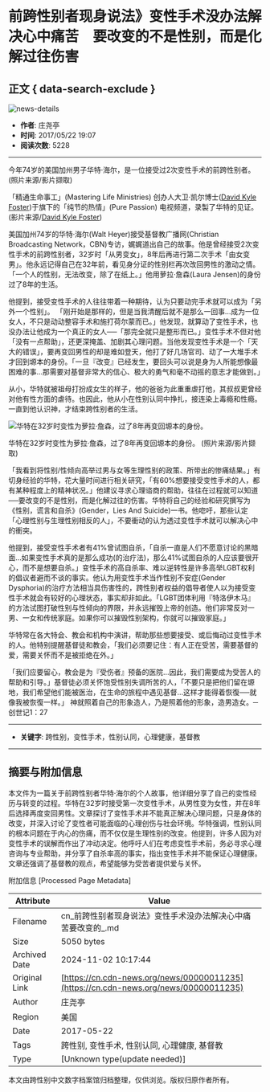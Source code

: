 # 前跨性别者现身说法》变性手术没办法解决心中痛苦　要改变的不是性别，而是化解过往伤害

## 正文 { data-search-exclude }


![news-details](/WebView/GetMedia.ashx?PK=000000000067b7faabba3ec37678004fa59e6ef2b42225b3&VideoSize=3)

- **作者**: 庄尧亭  
- **时间**: 2017/05/22 19:07  
- **阅读次数**: 5228  

---

今年74岁的美国加州男子华特‧海尔，是一位接受过2次变性手术的前跨性别者。 (照片来源/影片撷取)

「精通生命事工」(Mastering Life Ministries) 创办人大卫‧凯尔博士([David Kyle Foster](https://www.youtube.com/channel/UCabN-gNmkScIUiaktlZu-LA))于旗下的「纯节的热情」(Pure Passion) 电视频道，录製了华特的见证。(影片来源/[David Kyle Foster](https://www.youtube.com/channel/UCabN-gNmkScIUiaktlZu-LA))

美国加州74岁的华特‧海尔(Walt Heyer)接受基督教广播网(Christian Broadcasting Network，CBN)专访，娓娓道出自己的故事。他是曾经接受2次变性手术的前跨性别者，32岁时「从男变女」，8年后再进行第二次手术「由女变男」。他永远记得自己在32年前，看见身分证的性别栏再次改回男性的激动之情。「一个人的性别，无法改变，除了在纸上。」他用萝拉‧詹森(Laura Jensen)的身份过了8年的生活。

他提到，接受变性手术的人往往带着一种期待，认为只要动完手术就可以成为「另外一个性别」。 「刚开始是那样的，但是当我清醒后就不是那么一回事…成为一位女人，不只是动动整容手术和施打荷尔蒙而已。」他发现，就算动了变性手术，也没办法让他成为一个真正的女人──「那完全就只是整形而已。」变性手术不但对他「没有一点帮助」，还更深掩盖、加剧其心理问题。当他发现变性手术是一个「天大的错误」，要再变回男性的却是难如登天，他打了好几场官司、动了一大堆手术才回到塬本的身份。「一旦『改变』已经发生，要回头可以说是身为人所能想像最困难的事…那需要对基督非常大的信心、极大的勇气和毫不动摇的意志才能做到。」

从小，华特就被祖母打扮成女生的样子，他的爸爸为此重重虐打他，其叔叔更曾经对他有性方面的虐待。也因此，他从小在性别认同中挣扎，接连染上毒瘾和性瘾。一直到他认识神，才结束跨性别者的生活。

![华特在32岁时变性为萝拉‧詹森，过了8年再变回塬本的身份。](../../_Resource/Upload/Media/20170522190514.jpg "华特在32岁时变性为萝拉‧詹森，过了8年再变回塬本的身份。")

华特在32岁时变性为萝拉‧詹森，过了8年再变回塬本的身份。 (照片来源/影片撷取)

「我看到将性别/性倾向高举过男与女等生理性别的政策、所带出的惨痛结果。」有切身经验的华特，花大量时间进行相关研究，「有60%想要接受变性手术的人，都有某种程度上的精神状况。」他建议寻求心理谘商的帮助，往往在过程就可以知道──要改变的不是性别，而是化解过往的伤害。华特将自己的经验和研究撰写为《性别，谎言和自杀》(Gender，Lies And Suicide)一书。他唿吁，那些认定「心理性别与生理性别相反的人」，不要衝动的认为透过变性手术就可以解决心中的衝突。

他提到，接受变性手术者有41%曾试图自杀，「自杀一直是人们不愿意讨论的黑暗面…如果变性手术真的是那么成功(的治疗法)，那么41%试图自杀的人应该要很开心，而不是想要自杀。」变性手术的高自杀率、难以逆转性是许多高举LGBT权利的倡议者避而不谈的事实。他认为用变性手术当作性别不安症(Gender Dysphoria)的治疗方法相当具伤害性的，跨性别者权益的倡导者使人以为接受变性手术就会有较好的心理状态，事实却非如此。「LGBT团体利用『特洛伊木马』的方法试图打破性别与性倾向的界限，并永远摧毁上帝的创造。他们非常反对一男、一女和传统家庭。如果你可以摧毁性别架构，你就可以摧毁家庭。」

华特常在各大特会、教会和机构中演讲，帮助那些想要接受、或后悔动过变性手术的人。他特别提醒基督徒和教会，「我们必须要记住：有人正在受苦，需要基督的爱，需要关怀而不是被拒绝在外。」 

「我们应要留心，教会是为『受伤者』预备的医院…因此，我们需要成为受苦人的帮助和引导。」基督徒必须关怀饱受性别失调所苦的人，「不要只是把他们留在塬地，我们希望他们能被医治，在生命的旅程中遇见基督…这样才能得着恢復──就像我被恢復一样。」 神就照着自己的形象造人，乃是照着他的形象，造男造女。─创世记1：27

--- 

- **关键字**: 跨性别，变性手术，性别认同，心理健康，基督教

---

## 摘要与附加信息

<!-- tcd_abstract -->
本文件为一篇关于前跨性别者华特‧海尔的个人故事，他详细分享了自己的变性经历与转变的过程。华特在32岁时接受第一次变性手术，从男性变为女性，并在8年后选择再度变回男性。文章探讨了变性手术并不能真正解决心理问题，只是身体的改变，并深入讨论了变性者可能面临的心理创伤与社会环境。华特强调，性别认同的根本问题在于内心的伤痛，而不仅仅是生理性别的改变。他提到，许多人因为对变性手术的误解而作出了冲动决定。他呼吁人们在考虑变性手术前，务必寻求心理咨询与专业帮助，并分享了自杀率高的事实，指出变性手术并不能保证心理健康。文章还强调了基督教的观点，希望能够为受苦者提供爱与关怀。
<!-- tcd_abstract_end -->

附加信息 [Processed Page Metadata]

| Attribute       | Value                                  |
|-----------------|----------------------------------------|
| Filename        | cn_前跨性别者现身说法》变性手术没办法解决心中痛苦要改变的_.md                             |
| Size            | 5050 bytes                           |
| Archived Date   | 2024-11-02 10:17:44                             |
| Original Link   | [https://cn.cdn-news.org/news/00000011235](https://cn.cdn-news.org/news/00000011235)                       |
| Author          | 庄尧亭                               |
| Region          | 美国                               |
| Date            | 2017-05-22                                 |
| Tags            | 跨性别, 变性手术, 性别认同, 心理健康, 基督教                                 |
| Type            | [Unknown type(update needed)]                                 |
<!-- tcd_table_end -->

本文由跨性别中文数字档案馆归档整理，仅供浏览。版权归原作者所有。
